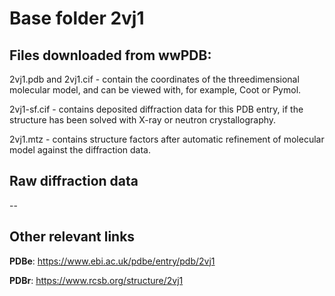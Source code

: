 # Base folder 2vj1

## Files downloaded from wwPDB:

2vj1.pdb and 2vj1.cif - contain the coordinates of the threedimensional molecular model, and can be viewed with, for example, Coot or Pymol.

2vj1-sf.cif - contains deposited diffraction data for this PDB entry, if the structure has been solved with X-ray or neutron crystallography.

2vj1.mtz - contains structure factors after automatic refinement of molecular model against the diffraction data.

## Raw diffraction data

--<br> 

## Other relevant links 
**PDBe**:  https://www.ebi.ac.uk/pdbe/entry/pdb/2vj1
 
**PDBr**: https://www.rcsb.org/structure/2vj1 
